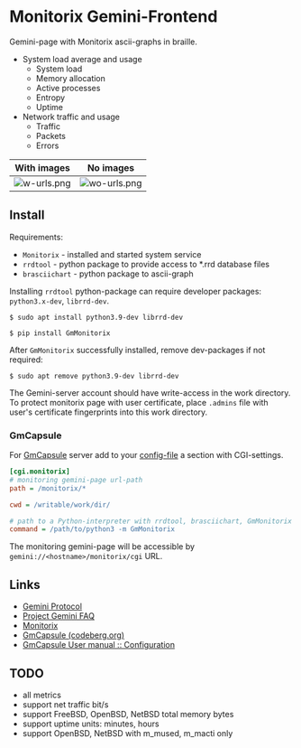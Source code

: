 # Monitorix Gemini-Frontend

Gemini-page with Monitorix ascii-graphs in braille.
* System load average and usage
  * System load
  * Memory allocation  
  * Active processes
  * Entropy
  * Uptime  
* Network traffic and usage
  * Traffic
  * Packets
  * Errors

| With images | No images |
|-------------|-----------|
|![w-urls.png](https://codeberg.org/cthulhu/gm-monitorix-cgi/raw/tag/v0.1/assets/w-urls.png)|![wo-urls.png](https://codeberg.org/cthulhu/gm-monitorix-cgi/raw/tag/v0.1/assets/wo-urls.png)|

## Install

Requirements:
* `Monitorix` - installed and started system service
* `rrdtool` - python package to provide access to *.rrd database files
* `brasciichart` - python package to ascii-graph

Installing `rrdtool` python-package can require developer
packages: `python3.x-dev`, `librrd-dev`. 
```shell
$ sudo apt install python3.9-dev librrd-dev
```
```shell
$ pip install GmMonitorix
```
After `GmMonitorix` successfully installed, remove dev-packages if not required:
```shell
$ sudo apt remove python3.9-dev librrd-dev
```

The Gemini-server account should have write-access in the work directory.
To protect monitorix page with user certificate, place `.admins` file with
user's certificate fingerprints into this work directory.

### GmCapsule
For [GmCapsule][3] server add to your [config-file][4]
a section with CGI-settings.
```gm-capsule-config.ini
[cgi.monitorix]
# monitoring gemini-page url-path
path = /monitorix/*

cwd = /writable/work/dir/

# path to a Python-interpreter with rrdtool, brasciichart, GmMonitorix
command = /path/to/python3 -m GmMonitorix
```
The monitoring gemini-page will be accessible 
by `gemini://<hostname>/monitorix/cgi` URL.

## Links
* [Gemini Protocol][0]
* [Project Gemini FAQ][1]
* [Monitorix][2]
* [GmCapsule (codeberg.org)][3]
* [GmCapsule User manual :: Configuration][4]

[0]: https://geminiprotocol.net/
[1]: https://geminiprotocol.net/docs/faq.gmi
[2]: https://www.monitorix.org/
[3]: https://codeberg.org/skyjake/gmcapsule
[4]: https://geminispace.org/gmcapsule/gmcapsule.html#id2

## TODO
* all metrics
* support net traffic bit/s
* support FreeBSD, OpenBSD, NetBSD total memory bytes
* support uptime units: minutes, hours
* support OpenBSD, NetBSD with m_mused, m_macti only
